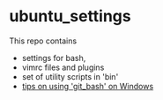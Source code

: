 ubuntu_settings
===============

This repo contains
- settings for bash,
- vimrc files and plugins
- set of utility scripts in 'bin'
- [tips on using 'git_bash' on Windows](README_gitbash_windows.md)

